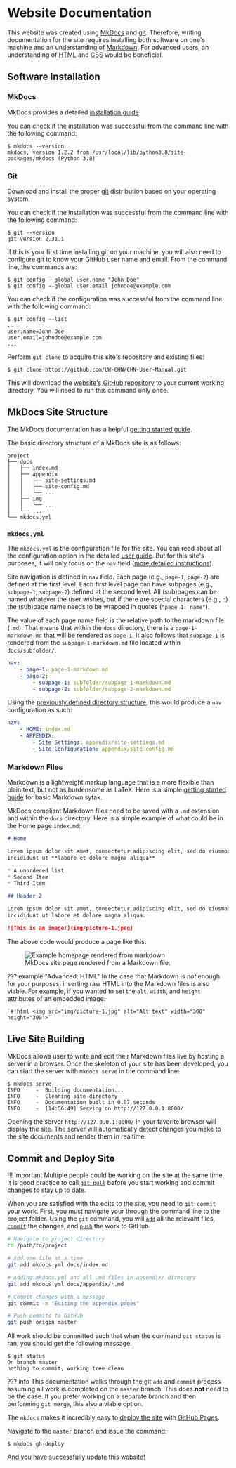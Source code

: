 # Website Documentation

This website was created using [MkDocs](https://www.mkdocs.org/) and [git](https://git-scm.com/). Therefore, writing documentation for the site requires installing both software on one's machine and an understanding of [Markdown](https://www.markdownguide.org/). For advanced users, an understanding of [HTML](https://developer.mozilla.org/en-US/docs/Web/HTML) and [CSS](https://developer.mozilla.org/en-US/docs/Web/CSS) would be beneficial.

## Software Installation

### MkDocs

MkDocs provides a detailed [installation guide](https://www.mkdocs.org/user-guide/installation/).

You can check if the installation was successful from the command line with the following command:

```shell
$ mkdocs --version
mkdocs, version 1.2.2 from /usr/local/lib/python3.8/site-packages/mkdocs (Python 3.8)
```

### Git

Download and install the proper [git](https://git-scm.com/downloads) distribution based on your operating system.

You can check if the installation was successful from the command line with the following command:

```shell
$ git --version
git version 2.31.1
```

If this is your first time installing git on your machine, you will also need to configure git to know your GitHub user name and email. From the command line, the commands are:

```shell
$ git config --global user.name "John Doe"
$ git config --global user.email johndoe@example.com
```

You can check if the configuration was successful from the command line with the following command:

```shell
$ git config --list
...
user.name=John Doe
user.email=johndoe@example.com
...
```

Perform `git clone` to acquire this site's repository and existing files:

```shell
$ git clone https://github.com/UW-CHN/CHN-User-Manual.git
```

This will download the [website's GitHub repository](https://github.com/UW-CHN/CHN-User-Manual) to your current working directory. You will need to run this command only once.


## MkDocs Site Structure

The MkDocs documentation has a helpful [getting started guide](https://www.mkdocs.org/getting-started/?#getting-started-with-mkdocs).

The basic directory structure of a MkDocs site is as follows:

```plaintext
project
├── docs
│   ├── index.md
│   ├── appendix
│   │   ├── site-settings.md
│   │   ├── site-config.md
│   │   └── ...
│   ├── img
│   │   └── ...
│   └── ...
└── mkdocs.yml
```

### `mkdocs.yml`

The `mkdocs.yml` is the configuration file for the site. You can read about all the configuration option in the detailed [user guide](https://www.mkdocs.org/user-guide/configuration/). But for this site's purposes, it will only focus on the `nav` field ([more detailed instructions](https://www.mkdocs.org/user-guide/writing-your-docs/#configure-pages-and-navigation)).

Site navigation is defined in `nav` field. Each page (e.g., `page-1`, `page-2`) are defined at the first level. Each first level page can have subpages (e.g., `subpage-1`, `subpage-2`) defined at the second level. All (sub)pages can be named whatever the user wishes, but if there are special characters (e.g., `:`) the (sub)page name needs to be wrapped in quotes (`"page 1: name"`).

The value of each page name field is the relative path to the markdown file (`.md`). That means that within the `docs` directory, there is a `page-1-markdown.md` that will be rendered as `page-1`. It also follows that `subpage-1` is rendered from the `subpage-1-markdown.md` file located within `docs/subfolder/`.

```yaml
nav:
    - page-1: page-1-markdown.md
    - page-2:
        - subpage-1: subfolder/subpage-1-markdown.md
        - subpage-2: subfolder/subpage-2-markdown.md
```

Using the [previously defined directory structure](#mkdocs-site-structure), this would produce a `nav` configuration as such:

```yaml
nav:
    - HOME: index.md
    - APPENDIX:
        - Site Settings: appendix/site-settings.md
        - Site Configuration: appendix/site-config.md
```

### Markdown Files

Markdown is a lightweight markup language that is a more flexible than plain text, but not as burdensome as LaTeX. Here is a simple [getting started guide](https://www.markdownguide.org/basic-syntax/) for basic Markdown sytax.

MkDocs compliant Markdown files need to be saved with a `.md` extension and within the `docs` directory. Here is a simple example of what could be in the Home page `index.md`:

```md
# Home

Lorem ipsum dolor sit amet, consectetur adipiscing elit, sed do eiusmod tempor
incididunt ut **labore et dolore magna aliqua**

* A unordered list
* Second Item
* Third Item

## Header 2

Lorem ipsum dolor sit amet, consectetur adipiscing elit, sed do eiusmod tempor
incididunt ut labore et dolore magna aliqua.

![This is an image!](img/picture-1.jpeg)
```

The above code would produce a page like this:

<figure class="double-border">
    <img src="../../img/picture-1.jpg" alt="Example homepage rendered from markdown">
    <figcaption class="margin-1em">
    MkDocs site page rendered from a Markdown file.
    </figcaption>
</figure>

??? example "Advanced: HTML"
    In the case that Markdown is *not* enough for your purposes, inserting raw HTML into the Markdown files is also viable. For example, if you wanted to set the `alt`, `width`, and `height` attributes of an embedded image:

    `#!html <img src="img/picture-1.jpg" alt="Alt text" width="300" height="300">`

## Live Site Building

MkDocs allows user to write and edit their Markdown files live by hosting a server in a browser. Once the skeleton of your site has been developed, you can start the server with `mkdocs serve` in the command line:

```shell
$ mkdocs serve
INFO     -  Building documentation...
INFO     -  Cleaning site directory
INFO     -  Documentation built in 0.07 seconds
INFO     -  [14:56:49] Serving on http://127.0.0.1:8000/
```

Opening the server `http://127.0.0.1:8000/` in your favorite browser will display the site. The server will automatically detect changes you make to the site documents and render them in realtime.

## Commit and Deploy Site

!!! important
    Multiple people could be working on the site at the same time. It is good practice to call [`git pull`](https://www.atlassian.com/git/tutorials/syncing/git-pull) before you start working and commit changes to stay up to date.

When you are satisfied with the edits to the site, you need to `git commit` your work. First, you must navigate your through the command line to the project folder. Using the `git` command, you will [`add`](https://www.atlassian.com/git/tutorials/saving-changes) all the relevant files, [`commit`](https://www.atlassian.com/git/tutorials/saving-changes/git-commit) the changes, and [`push`](https://www.atlassian.com/git/tutorials/syncing/git-push) the work to GitHub.

```bash
# Navigate to project directory
cd /path/to/project

# Add one file at a time
git add mkdocs.yml docs/index.md

# Adding mkdocs.yml and all .md files in appendix/ directory
git add mkdocs.yml docs/appendix/*.md

# Commit changes with a message
git commit -m "Editing the appendix pages"

# Push commits to GitHub
git push origin master
```

All work should be committed such that when the command `git status` is ran, you should get the following message.

```shell
$ git status
On branch master
nothing to commit, working tree clean
```

??? info
    This documentation walks through the git `add` and `commit` process assuming all work is completed on the `master` branch. This does **not** need to be the case. If you prefer working on a separate branch and then performing `git merge`, this also a viable option.


The `mkdocs` makes it incredibly easy to [deploy the site](https://www.mkdocs.org/user-guide/deploying-your-docs/) with [GitHub Pages](https://pages.github.com/).

Navigate to the `master` branch and issue the command:

```shell
$ mkdocs gh-deploy
```

And you have successfully update this website!